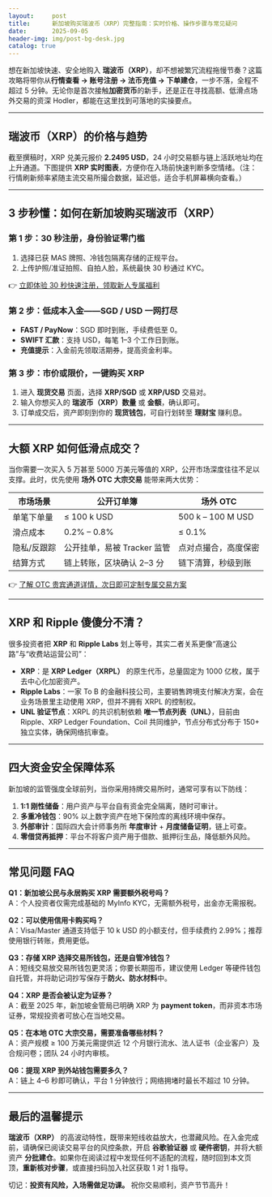 ```yaml
---
layout:     post
title:      新加坡购买瑞波币（XRP）完整指南：实时价格、操作步骤与常见疑问
date:       2025-09-05
header-img: img/post-bg-desk.jpg
catalog: true
---
```


想在新加坡快速、安全地购入 **瑞波币（XRP）**，却不想被繁冗流程拖慢节奏？这篇攻略将带你从**行情查看 → 账号注册 → 法币充值 → 下单建仓**，一步不落，全程不超过 5 分钟。无论你是首次接触**加密货币**的新手，还是正在寻找高额、低滑点场外交易的资深 Hodler，都能在这里找到可落地的实操要点。

---

## 瑞波币（XRP）的价格与趋势

截至撰稿时，XRP 兑美元报价 **2.2495 USD**，24 小时交易额与链上活跃地址均在上升通道。下图提供 **XRP 实时图表**，方便你在入场前快速判断多空情绪。（注：行情刷新频率紧随主流交易所撮合数据，延迟低，适合手机屏幕横向查看。）

---

## 3 步秒懂：如何在新加坡购买瑞波币（XRP）

### 第 1 步：30 秒注册，身份验证零门槛
1. 选择已获 MAS 牌照、冷钱包隔离存储的正规平台。  
2. 上传护照/准证拍照、自拍人脸，系统最快 30 秒通过 KYC。  

👉 [立即体验 30 秒快速注册，领取新人专属福利](https://okxdog.com/)

### 第 2 步：低成本入金——SGD / USD 一网打尽
- **FAST / PayNow**：SGD 即时到账，手续费低至 0。
- **SWIFT 汇款**：支持 USD，每笔 1–3 个工作日到账。
- **充值提示**：入金前先领取活期券，提高资金利率。

### 第 3 步：市价或限价，一键购买 XRP
1. 进入 **现货交易** 页面，选择 **XRP/SGD** 或 **XRP/USD** 交易对。  
2. 输入你想买入的 **瑞波币（XRP）数量** 或 **金额**，确认即可。  
3. 订单成交后，资产即刻到你的 **现货钱包**，可自行划转至 **理财宝** 赚利息。

---

## 大额 XRP 如何低滑点成交？

当你需要一次买入 5 万甚至 5000 万美元等值的 XRP，公开市场深度往往不足以支撑。此时，优先使用 **场外 OTC 大宗交易** 能带来两大优势：

| 市场场景           | 公开订单簿                | 场外 OTC               |
|--------------------|---------------------------|------------------------|
| 单笔下单量         | ≤ 100 k USD                | 500 k – 100 M USD      |
| 滑点成本           | 0.2% – 0.8%                | ≤ 0.1%                 |
| 隐私/反跟踪        | 公开挂单，易被 Tracker 监管 | 点对点撮合，高度保密   |
| 结算方式           | 链上转账，区块确认 2–3 分  | 链下清算，秒级到账     |

👉 [了解 OTC 贵宾通道详情，次日即可定制专属交易方案](https://okxdog.com/)

---

## XRP 和 Ripple 傻傻分不清？

很多投资者把 **XRP** 和 **Ripple Labs** 划上等号，其实二者关系更像“高速公路”与“收费站运营公司”：

- **XRP**：是 **XRP Ledger（XRPL）** 的原生代币，总量固定为 1000 亿枚，属于去中心化加密资产。  
- **Ripple Labs**：一家 To B 的金融科技公司，主要销售跨境支付解决方案，会在业务场景里主动使用 XRP，但并不拥有 XRPL 的控制权。  
- **UNL 验证节点**：XRPL 的共识机制依赖 **唯一节点列表（UNL）**，目前由 Ripple、XRP Ledger Foundation、Coil 共同维护，节点分布式分布于 150+ 独立实体，确保网络抗审查。

---

## 四大资金安全保障体系

新加坡的监管强度全球前列，当你采用持牌交易所时，通常可享有以下防线：

1. **1:1 刚性储备**：用户资产与平台自有资金完全隔离，随时可审计。  
2. **多重冷钱包**：90% 以上数字资产在地下保险库的离线环境中保存。  
3. **外部审计**：国际四大会计师事务所 **年度审计** + **月度储备证明**，链上可查。  
4. **零借贷再抵押**：平台不将客户资产用于借款、抵押衍生品，降低额外风险。

---

## 常见问题 FAQ

**Q1：新加坡公民与永居购买 XRP 需要额外税号吗？**  
A：个人投资者仅需完成基础的 MyInfo KYC，无需额外税号，出金亦无需报税。

**Q2：可以使用信用卡购买吗？**  
A：Visa/Master 通道支持低于 10 k USD 的小额支付，但手续费约 2.99%；推荐使用银行转账，费用更低。

**Q3：存储 XRP 选择交易所钱包，还是自管冷钱包？**  
A：短线交易放交易所钱包更灵活；你要长期囤币，建议使用 Ledger 等硬件钱包自托管，并将助记词抄写保存于**防火、防水材料**中。

**Q4：XRP 是否会被认定为证券？**  
A：截至 2025 年，新加坡金管局已明确 XRP 为 **payment token**，而非资本市场证券，常规投资者可放心在当地交易。

**Q5：在本地 OTC 大宗交易，需要准备哪些材料？**  
A：资产规模 ≥ 100 万美元需提供近 12 个月银行流水、法人证书（企业客户）及合规问卷；团队 24 小时内审核。

**Q6：提现 XRP 到外站钱包需要多久？**  
A：链上 4–6 秒即可确认，平台 1 分钟放行；网络拥堵时最长不超过 10 分钟。

---

## 最后的温馨提示

**瑞波币（XRP）** 的高波动特性，既带来短线收益放大，也潜藏风险。在入金完成前，请确保已阅读交易平台的风控条款，开启 **谷歌验证器** 或 **硬件密钥**，并将大额资产 **分批建仓**。如果你在阅读过程中发现任何不适配的流程，随时回到本文页顶，**重新核对步骤**，或直接扫码加入社区获取 1 对 1 指导。

切记：**投资有风险，入场需做足功课。** 祝你交易顺利，资产节节高升！